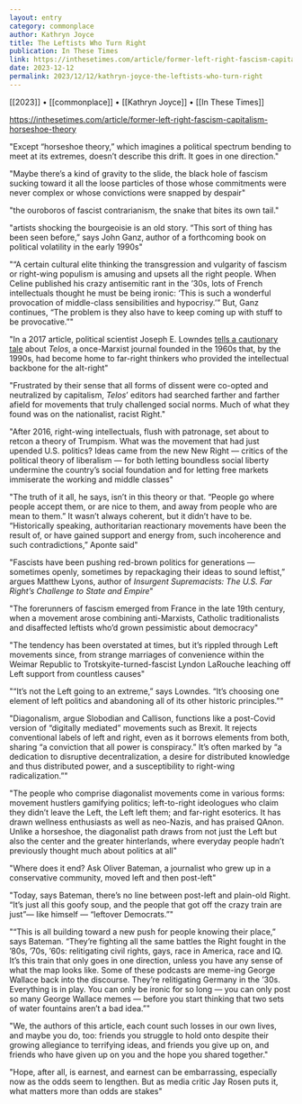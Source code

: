 ```yaml
---
layout: entry
category: commonplace
author: Kathryn Joyce
title: The Leftists Who Turn Right
publication: In These Times
link: https://inthesetimes.com/article/former-left-right-fascism-capitalism-horseshoe-theory
date: 2023-12-12
permalink: 2023/12/12/kathryn-joyce-the-leftists-who-turn-right
---
```


[[2023]] • [[commonplace]] • [[Kathryn Joyce]] • [[In These Times]]

https://inthesetimes.com/article/former-left-right-fascism-capitalism-horseshoe-theory

"Except ​“horseshoe theory,” which imagines a political spectrum bending to meet at its extremes, doesn’t describe this drift. It goes in one direction."

"Maybe there’s a kind of gravity to the slide, the black hole of fascism sucking toward it all the loose particles of those whose commitments were never complex or whose convictions were snapped by despair"

"the ouroboros of fascist contrarianism, the snake that bites its own tail."

"artists shocking the bourgeoisie is an old story. ​“This sort of thing has been seen before,” says John Ganz, author of a forthcoming book on political volatility in the early 1990s"

"​“A certain cultural elite thinking the transgression and vulgarity of fascism or right-wing populism is amusing and upsets all the right people. When Celine published his crazy antisemitic rant in the ​’30s, lots of French intellectuals thought he must be being ironic: ​‘This is such a wonderful provocation of middle-class sensibilities and hypocrisy.’” But, Ganz continues, ​“The problem is they also have to keep coming up with stuff to be provocative.”"

"In a 2017 article, political scientist Joseph E. Lowndes [tells a cautionary tale](https://scholarsbank.uoregon.edu/xmlui/bitstream/handle/1794/24431/konturen_v9_jlowndes.pdf?sequence=1&isAllowed=y) about *Telos*, a once-Marxist journal founded in the 1960s that, by the 1990s, had become home to far-right thinkers who provided the intellectual backbone for the alt-right"

"Frustrated by their sense that all forms of dissent were co-opted and neutralized by capitalism, *Telos*’ editors had searched farther and farther afield for movements that truly challenged social norms. Much of what they found was on the nationalist, racist Right."

"After 2016, right-wing intellectuals, flush with patronage, set about to retcon a theory of Trumpism. What was the movement that had just upended U.S. politics? Ideas came from the new New Right — critics of the political theory of liberalism — for both letting boundless social liberty undermine the country’s social foundation and for letting free markets immiserate the working and middle classes"

"The truth of it all, he says, isn’t in this theory or that. ​“People go where people accept them, or are nice to them, and away from people who are mean to them.” It wasn’t always coherent, but it didn’t have to be. ​“Historically speaking, authoritarian reactionary movements have been the result of, or have gained support and energy from, such incoherence and such contradictions,” Aponte said"

"Fascists have been pushing red-brown politics for generations — sometimes openly, sometimes by repackaging their ideas to sound leftist,” argues Matthew Lyons, author of *Insurgent Supremacists: The U.S. Far Right’s Challenge to State and Empire*"

"The forerunners of fascism emerged from France in the late 19th century, when a movement arose combining anti-Marxists, Catholic traditionalists and disaffected leftists who’d grown pessimistic about democracy"

"The tendency has been overstated at times, but it’s rippled through Left movements since, from strange marriages of convenience within the Weimar Republic to Trotskyite-turned-fascist Lyndon LaRouche leaching off Left support from countless causes"

"“It’s not the Left going to an extreme,” says Lowndes. ​“It’s choosing one element of left politics and abandoning all of its other historic principles.”"

"Diagonalism, argue Slobodian and Callison, functions like a post-Covid version of ​“digitally mediated” movements such as Brexit. It rejects conventional labels of left and right, even as it borrows elements from both, sharing ​“a conviction that all power is conspiracy.” It’s often marked by ​“a dedication to disruptive decentralization, a desire for distributed knowledge and thus distributed power, and a susceptibility to right-wing radicalization.”"

"The people who comprise diagonalist movements come in various forms: movement hustlers gamifying politics; left-to-right ideologues who claim they didn’t leave the Left, the Left left them; and far-right esoterics. It has drawn wellness enthusiasts as well as neo-Nazis, and has praised QAnon. Unlike a horseshoe, the diagonalist path draws from not just the Left but also the center and the greater hinterlands, where everyday people hadn’t previously thought much about politics at all"

"Where does it end? Ask Oliver Bateman, a journalist who grew up in a conservative community, moved left and then post-left"

"Today, says Bateman, there’s no line between post-left and plain-old Right. ​“It’s just all this goofy soup, and the people that got off the crazy train are just”— like himself — ​“leftover Democrats.”"

"“This is all building toward a new push for people knowing their place,” says Bateman. ​“They’re fighting all the same battles the Right fought in the ​’80s, ​’70s, ​’60s: relitigating civil rights, gays, race in America, race and IQ. It’s this train that only goes in one direction, unless you have any sense of what the map looks like. Some of these podcasts are meme-ing George Wallace back into the discourse. They’re relitigating Germany in the ​’30s. Everything is in play. You can only be ironic for so long — you can only post so many George Wallace memes — before you start thinking that two sets of water fountains aren’t a bad idea.”"

"We, the authors of this article, each count such losses in our own lives, and maybe you do, too: friends you struggle to hold onto despite their growing allegiance to terrifying ideas, and friends you give up on, and friends who have given up on you and the hope you shared together."

"Hope, after all, is earnest, and earnest can be embarrassing, especially now as the odds seem to lengthen. But as media critic Jay Rosen puts it, what matters more than odds are stakes"

